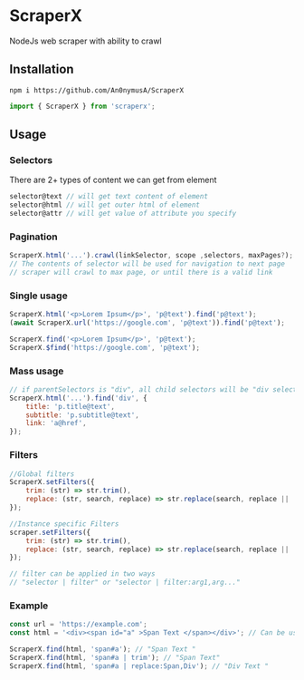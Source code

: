 # ScraperX

NodeJs web scraper with ability to crawl

## Installation

```
npm i https://github.com/An0nymusA/ScraperX
```

```javascript
import { ScraperX } from 'scraperx';
```

## Usage

### Selectors

There are 2+ types of content we can get from element

```javascript
selector@text // will get text content of element
selector@html // will get outer html of element
selector@attr // will get value of attribute you specify
```

### Pagination

```javascript
ScraperX.html('...').crawl(linkSelector, scope ,selectors, maxPages?);
// The contents of selector will be used for navigation to next page
// scraper will crawl to max page, or until there is a valid link
```

### Single usage

```javascript
ScraperX.html('<p>Lorem Ipsum</p>', 'p@text').find('p@text');
(await ScraperX.url('https://google.com', 'p@text')).find('p@text');
```

```javascript
ScraperX.find('<p>Lorem Ipsum</p>', 'p@text');
ScraperX.$find('https://google.com', 'p@text');
```

### Mass usage

```javascript
// if parentSelectors is "div", all child selectors will be "div selector"
ScraperX.html('...').find('div', {
    title: 'p.title@text',
    subtitle: 'p.subtitle@text',
    link: 'a@href',
});
```

### Filters

```javascript
//Global filters
ScraperX.setFilters({
    trim: (str) => str.trim(),
    replace: (str, search, replace) => str.replace(search, replace || ''),
});

//Instance specific Filters
scraper.setFilters({
    trim: (str) => str.trim(),
    replace: (str, search, replace) => str.replace(search, replace || ''),
});

// filter can be applied in two ways
// "selector | filter" or "selector | filter:arg1,arg..."
```

### Example

```javascript
const url = 'https://example.com';
const html = '<div><span id="a" >Span Text </span></div>'; // Can be used instead of url for testing

ScraperX.find(html, 'span#a'); // "Span Text "
ScraperX.find(html, 'span#a | trim'); // "Span Text"
ScraperX.find(html, 'span#a | replace:Span,Div'); // "Div Text "
```
